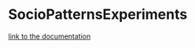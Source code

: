 # SocioPatternsExperiments




[link to the documentation](https://antoniolonga94.github.io/SocioPatternsExperiments/utilities/)
